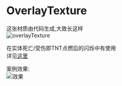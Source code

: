 # OverlayTexture  

这张材质由代码生成,大致长这样  
![overlayTexture](https://zomb-676.github.io/CobaltDocs/svg/overlayTexture.svg)

在实体死亡/受伤即TNT点燃后的闪烁中有使用  
详见[这里](https://zomb-676.github.io/CobaltDocs/#/render/overlayTexture)

案例效果:  
![效果](https://zomb-676.github.io/CobaltDocs/picture/overlayTexture/tnt.gif)